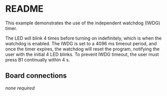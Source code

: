 # README

This example demonstrates the use of the independent watchdog (IWDG) timer.

The LED will blink 4 times before turning on indefinitely,
which is when the watchdog is enabled. The IWDG is set to a 4096 ms
timeout period, and once the timer expires, the watchdog will
reset the program, notifying the user with the initial 4 LED blinks.
To prevent IWDG timeout, the user must press B1 continually
within 4 s.

## Board connections

*none required*
